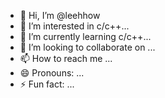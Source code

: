 - 👋 Hi, I’m @leehhow
- 👀 I’m interested in c/c++...
- 🌱 I’m currently learning c/c++...
- 💞️ I’m looking to collaborate on ...
- 📫 How to reach me ...
- 😄 Pronouns: ...
- ⚡ Fun fact: ...

<!---
leehhow/leehhow is a ✨ special ✨ repository because its `README.md` (this file) appears on your GitHub profile.
You can click the Preview link to take a look at your changes.
--->
